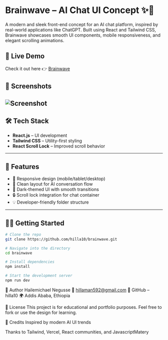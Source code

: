# Brainwave – AI Chat UI Concept ✨🧠

A modern and sleek front-end concept for an AI chat platform, inspired by real-world applications like ChatGPT. Built using React and Tailwind CSS, Brainwave showcases smooth UI components, mobile responsiveness, and elegant scrolling animations.

## 🚀 Live Demo

Check it out here 👉 [Brainwave](https://brainwave-sigma-ten.vercel.app)

## 📸 Screenshots

![Screenshot](./portfolio.webp)
---

## 🛠️ Tech Stack

- **React.js** – UI development
- **Tailwind CSS** – Utility-first styling
- **React Scroll Lock** – Improved scroll behavior

---

## 📂 Features

- 📱 Responsive design (mobile/tablet/desktop)
- 🧠 Clean layout for AI conversation flow
- 🌙 Dark-themed UI with smooth transitions
- 🔒 Scroll lock integration for chat container
- 💡 Developer-friendly folder structure

---

## 🧑‍💻 Getting Started

```bash
# Clone the repo
git clone https://github.com/hilla10/brainwave.git

# Navigate into the directory
cd brainwave

# Install dependencies
npm install

# Start the development server
npm run dev
```

🙌 Author
Hailemichael Negusse
📧 hillaman592@gmail.com
🔗 GitHub – hilla10
🌍 Addis Ababa, Ethiopia

📄 License
This project is for educational and portfolio purposes. Feel free to fork or use the design for learning.

🌟 Credits
Inspired by modern AI UI trends

Thanks to Tailwind, Vercel, React communities, and JavascriptMatery 

